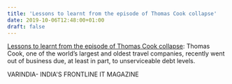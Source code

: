 ```yaml
---
title: 'Lessons to learnt from the episode of Thomas Cook collapse'
date: 2019-10-06T12:48:00+01:00
draft: false
---
```


[Lessons to learnt from the episode of Thomas Cook collapse](https://varindia.com/news/lessons-to-learnt-from-the-episode-of-thomas-cook-collapse#.XZnUditrC24.blogger): Thomas Cook, one of the world’s largest and oldest travel companies, recently went out of business due, at least in part, to unserviceable debt levels.  
  
VARINDIA- INDIA'S FRONTLINE IT MAGAZINE